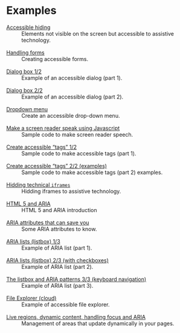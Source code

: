 # Examples      
<script>$(document).ready(function () {
    setBreadcrumb([{"label":"Examples"}]);
});</script>

<style>
    dt a {text-decoration: underline;}
    dd {margin-bottom: 1rem;}
</style>

<dl>
    <dt><a href="exemples/masquage/index.html">Accessible hiding</a></dt>
    <dd>Elements not visible on the screen but accessible to assistive technology.</dd>
    <dt><a href="exemples/formulaire/index.html">Handling forms</a></dt>
    <dd>Creating accessible forms.</dd>
    <dt><a href="exemples/role-dialog/role-dialog.html">Dialog box 1/2</a></dt>
    <dd>Example of an accessible dialog (part 1).</dd>
    <dt><a href="exemples/role-dialog2/role-dialog.html">Dialog box 2/2</a></dt>
    <dd>Example of an accessible dialog (part 2).</dd>
    <dt><a href="exemples/simple-menu/simple-menu.html">Dropdown menu</a></dt>
    <dd>Create an accessible drop-down menu.</dd>
    <dt><a href="exemples/speak/index.html">Make a screen reader speak using Javascript<a></dt>
    <dd>Sample code to make screen reader speech.</dd>
    <dt><a href="exemples/tag/index.html">Create accessible “tags” 1/2</a></dt>
    <dd>Sample code to make accessible tags (part 1).</dd>
    <dt><a href="exemples/tag-exemples/index.html">Create accessible “tags” 2/2 (examples)</a></dt>
    <dd>Sample code to make accessible tags (part 2) examples.</dd>
    <dt><a href="exemples/iframes-techniques/index.html">Hidding technical <code>iframes</code></a></dt>
    <dd>Hidding iframes to assistive technology.</dd>
    <dt><a href="exemples/html5aria/index.html">HTML 5 and ARIA</a></dt>
    <dd>HTML 5 and ARIA introduction</dd>
    <dt><a href="label-ledby-describedby.html"><abbr>ARIA</abbr> attributes that can save you</a></dt>
    <dd>Some ARIA attributes to know.</dd>
    <dt><a href="exemples/listbox/index.html"><abbr>ARIA</abbr> lists (listbox) 1/3</a></dt>
    <dd>Example of ARIA list (part 1).</dd>
    <dt><a href="exemples/check-listbox/index.html"><abbr>ARIA</abbr> lists (listbox) 2/3 (with checkboxes)</a></dt>
    <dd>Example of ARIA list (part 2).</dd>
    <dt><a href="exemples/listbox-pattern-aria/index.html">The listbox and <abbr>ARIA</abbr> patterns 3/3 (keyboard navigation)</a></dt>
    <dd>Example of ARIA list (part 3).</dd>
    <dt><a href="exemples/files/index.html">File Explorer (cloud)</a></dt>
    <dd>Example of accessible file explorer.</dd>
    <dt><a href="exemples/dynFocus/index.html">Live regions, dynamic content, handling focus and <abbr>ARIA</abbr></a></dt>
    <dd>Management of areas that update dynamically in your pages.</dd>
</dl>

<!--  This file is part of a11y-guidelines | Our vision of mobile & web accessibility guidelines and best practices, with valid/invalid examples.
 Copyright (C) 2016  Orange SA
 See the Creative Commons Legal Code Attribution-ShareAlike 3.0 Unported License for more details (LICENSE file). -->